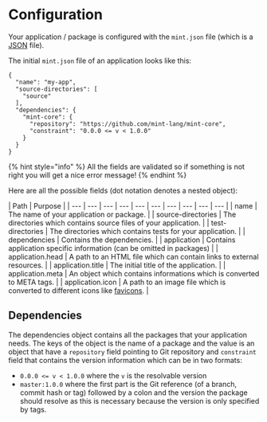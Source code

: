 # Configuration

Your application / package is configured with the `mint.json` file \(which is a [JSON](https://en.wikipedia.org/wiki/JSON) file\). 

The initial `mint.json` file of an application looks like this:

```text
{
  "name": "my-app",
  "source-directories": [
    "source"
  ],
  "dependencies": {
    "mint-core": {
      "repository": "https://github.com/mint-lang/mint-core",
      "constraint": "0.0.0 <= v < 1.0.0"
    }
  }
}
```

{% hint style="info" %}
All the fields are validated so if something is not right you will get a nice error message!
{% endhint %}

Here are all the possible fields \(dot notation denotes a nested object\):

| Path | Purpose |
| --- | --- | --- | --- | --- | --- | --- | --- | --- | --- |
| name | The name of your application or package. |
| source-directories | The directories which contains source files of your application. |
| test-directories | The directories which contains tests for your application. |
| dependencies | Contains the dependencies. |
| application | Contains application specific information \(can be omitted in packages\) |
| application.head | A path to an HTML file which can contain links to external resources. |
| application.title | The initial title of the application. |
| application.meta | An object which contains informations which is converted to META tags. |
| application.icon | A path to an image file which is converted to different icons like [favicons](https://en.wikipedia.org/wiki/Favicon). |

## Dependencies

The dependencies object contains all the packages that your application needs. The keys of the object is the name of a package and the value is an object that have a `repository` field pointing to Git repository and `constraint` field that contains the version information which can be in two formats:

* `0.0.0 <= v < 1.0.0` where the `v` is the resolvable version
* `master:1.0.0` where the first part is the Git reference \(of a branch, commit hash or tag\) followed by a colon and the version the package should resolve as this is necessary because the version is only specified by tags.

